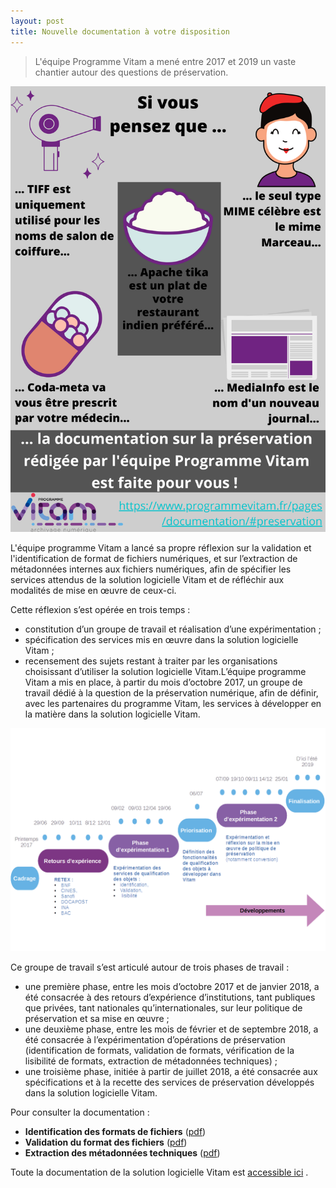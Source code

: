 ```yaml
---
layout: post
title: Nouvelle documentation à votre disposition
---
```

> L'équipe Programme Vitam a mené entre 2017 et 2019 un vaste chantier autour des questions de préservation.

![Logos](/public/images/doc_preservation.png)

L'équipe programme Vitam a lancé sa propre réflexion sur la validation et l'identification de format de fichiers numériques, et sur l’extraction de métadonnées internes aux fichiers numériques, afin de spécifier les services attendus de la solution logicielle Vitam et de réfléchir aux modalités de mise en œuvre de ceux-ci.

Cette réflexion s’est opérée en trois temps :
* constitution d’un groupe de travail et réalisation d’une expérimentation ;
* spécification des services mis en œuvre dans la solution logicielle Vitam ;
* recensement des sujets restant à traiter par les organisations choisissant d’utiliser la solution logicielle Vitam.L’équipe programme Vitam a mis en place, à partir du mois d’octobre 2017, un groupe de travail dédié à la question de la préservation numérique, afin de définir, avec les partenaires du programme Vitam, les services à développer en la matière dans la solution logicielle Vitam.

![Logos](/public/images/201800618_chantier_preservation_V0.3.png)

Ce groupe de travail s’est articulé autour de trois phases de travail :
* une première phase, entre les mois d’octobre 2017 et de janvier 2018, a été consacrée à des retours d’expérience d’institutions, tant publiques que privées, tant nationales qu’internationales, sur leur politique de préservation et sa mise en œuvre ;
* une deuxième phase, entre les mois de février et de septembre 2018, a été consacrée à l’expérimentation d’opérations de préservation (identification de formats, validation de formats, vérification de la lisibilité de formats, extraction de métadonnées techniques) ;
* une troisième phase, initiée à partir de juillet 2018, a été consacrée aux spécifications et à la recette des services de préservation développés dans la solution logicielle Vitam.

Pour consulter la documentation :
* **Identification des formats de fichiers** ([pdf](/ressources/DocCourante/autres/fonctionnel/20200131_NP_Vitam_preservation-identification-format-v2.0.pdf))
* **Validation du format des fichiers** ([pdf](/ressources/DocCourante/autres/fonctionnel/20200131_NP_Vitam_preservation-validation-format-v2.0.pdf))
* **Extraction des métadonnées techniques** ([pdf](/ressources/DocCourante/autres/fonctionnel/20200131_NP_Vitam_preservation-extraction-MD-v2.0.pdf))

Toute la documentation de la solution logicielle Vitam est [accessible ici](https://www.programmevitam.fr/pages/documentation/) .